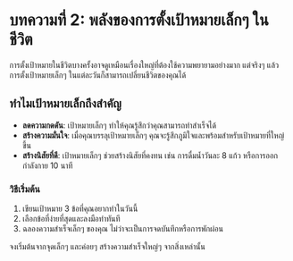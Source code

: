 # บทความที่ 2: พลังของการตั้งเป้าหมายเล็กๆ ในชีวิต

การตั้งเป้าหมายในชีวิตบางครั้งอาจดูเหมือนเรื่องใหญ่ที่ต้องใช้ความพยายามอย่างมาก แต่จริงๆ แล้ว การตั้งเป้าหมายเล็กๆ ในแต่ละวันก็สามารถเปลี่ยนชีวิตของคุณได้

## ทำไมเป้าหมายเล็กถึงสำคัญ
- **ลดความกดดัน**: เป้าหมายเล็กๆ ทำให้คุณรู้สึกว่าคุณสามารถทำสำเร็จได้
- **สร้างความมั่นใจ**: เมื่อคุณบรรลุเป้าหมายเล็กๆ คุณจะรู้สึกภูมิใจและพร้อมสำหรับเป้าหมายที่ใหญ่ขึ้น
- **สร้างนิสัยที่ดี**: เป้าหมายเล็กๆ ช่วยสร้างนิสัยที่คงทน เช่น การดื่มน้ำวันละ 8 แก้ว หรือการออกกำลังกาย 10 นาที

### วิธีเริ่มต้น
1. เขียนเป้าหมาย 3 ข้อที่คุณอยากทำในวันนี้
2. เลือกข้อที่ง่ายที่สุดและลงมือทำทันที
3. ฉลองความสำเร็จเล็กๆ ของคุณ ไม่ว่าจะเป็นการจดบันทึกหรือการพักผ่อน

จงเริ่มต้นจากจุดเล็กๆ และค่อยๆ สร้างความสำเร็จใหญ่ๆ จากสิ่งเหล่านั้น